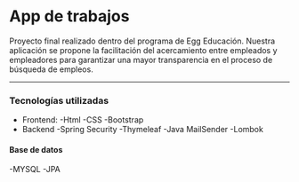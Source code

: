 # App de trabajos
Proyecto final realizado dentro del programa de Egg Educación. Nuestra aplicación se propone la facilitación del acercamiento entre empleados y empleadores para garantizar una mayor transparencia en el proceso de búsqueda de empleos.  

------------
### Tecnologías utilizadas
- Frontend: 
	-Html
	-CSS
	-Bootstrap
- Backend
	-Spring Security
	-Thymeleaf
	-Java MailSender
	-Lombok
#### Base de datos
-MYSQL
-JPA
